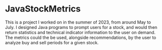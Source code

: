 # JavaStockMetrics
This is a project I worked on in the summer of 2023, from around May to July. I designed Java programs to prompt users for a stock, and would then return statistics and technical indicator information to the user on demand. The metrics could the be used, alongside recommendations, by the user to analyze buy and sell periods for a given stock.
